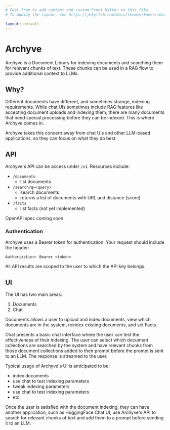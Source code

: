 ```yaml
---
# Feel free to add content and custom Front Matter to this file.
# To modify the layout, see https://jekyllrb.com/docs/themes/#overriding-theme-defaults

layout: default
---
```


# Archyve

Archyve is a Document Library for indexing documents and searching them for relevant chunks of text. These chunks can be used in a RAG flow to provide additional context to LLMs.

## Why?

Different documents have different, and sometimes strange, indexing requirements. While chat UIs sometimes include RAG features like accepting document uploads and indexing them, there are many documents that need special processing before they can be indexed. This is where Archyve comes in.

Archyve takes this concern away from chat UIs and other LLM-based applications, so they can focus on what they do best.

## API

Archyve's API can be access under `/v1`. Resources include:

- `/documents`
  - list documents
- `/search?q=<query>`
  - search documents
  - returns a list of documents with URL and distance (score)
- `/facts`
  - list facts (not yet implemented)

OpenAPI spec coming soon.

### Authentication

Archyve uses a Bearer token for authentication. Your request should include the header:

```
Authorization: Bearer <token>
```

All API results are scoped to the user to which the API key belongs.

## UI

The UI has two main areas:

1. Documents
2. Chat

Documents allows a user to upload and index documents, view which documents are in the system, reindex existing documents, and set Facts.

Chat presents a basic chat interface where the user can test the effectiveness of their indexing. The user can select which document collections are searched by the system and have relevant chunks from those document collections added to their prompt before the prompt is sent to an LLM. The response is streamed to the user.

Typical usage of Archyve's UI is anticipated to be:

- index documents
- use chat to test indexing parameters
- tweak indexing parameters
- use chat to test indexing parameters
- etc.

Once the user is satisfied with the document indexing, they can have another application, such as HuggingFace Chat UI, use Archyve's API to search for relevant chunks of text and add them to a prompt before sending it to an LLM.
